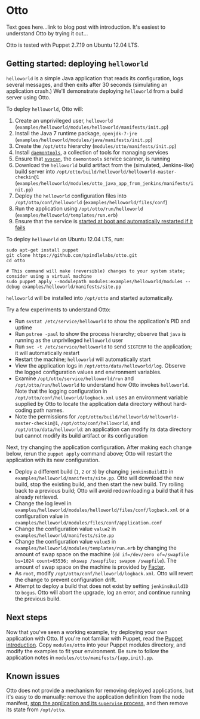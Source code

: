 Otto
====

Text goes here...link to blog post with introduction. It's easiest to understand Otto by trying it out...

Otto is tested with Puppet 2.7.19 on Ubuntu 12.04 LTS.

Getting started: deploying `helloworld`
---------------------------------------

`helloworld` is a simple Java application that reads its configuration, logs several messages, and then exits after 30 seconds (simulating an application crash.) We'll demonstrate deploying `helloworld` from a build server using Otto.

To deploy `helloworld`, Otto will:

1. Create an unprivileged user, `helloworld` (`examples/helloworld/modules/helloworld/manifests/init.pp`)
2. Install the Java 7 runtime package, `openjdk-7-jre` (`examples/helloworld/modules/java/manifests/init.pp`)
2. Create the `/opt/otto` hierarchy (`modules/otto/manifests/init.pp`)
3. Install [`daemontools`](http://cr.yp.to/daemontools.html), a collection of tools for managing services
4. Ensure that [`svscan`](http://cr.yp.to/daemontools/svscan.html), the `daemontools` service scanner, is running
5. Download the `helloworld` build artifact from the (simulated, Jenkins-like) build server into `/opt/otto/build/helloworld/helloworld-master-checkin@1` (`examples/helloworld/modules/otto_java_app_from_jenkins/manifests/init.pp`)
6. Deploy the `helloworld` configuration files into `/opt/otto/conf/helloworld` (`examples/helloworld/files/conf`)
7. Run the application using `/opt/otto/run/helloworld` (`examples/helloworld/templates/run.erb`)
8. Ensure that the service is [started at boot and automatically restarted if it fails](http://cr.yp.to/daemontools/faq/create.html#why)

To deploy `helloworld` on Ubuntu 12.04 LTS, run:

    sudo apt-get install puppet
    git clone https://github.com/spindlelabs/otto.git
    cd otto

    # This command will make (reversible) changes to your system state; consider using a virtual machine
    sudo puppet apply --modulepath modules:examples/helloworld/modules --debug examples/helloworld/manifests/site.pp

`helloworld` will be installed into `/opt/otto` and started automatically.

Try a few experiments to understand Otto:

* Run `svstat /etc/service/helloworld` to show the application's PID and uptime
* Run `pstree -paul` to show the process hierarchy; observe that `java` is running as the unprivileged `helloworld` user
* Run `svc -t /etc/service/helloworld` to send `SIGTERM` to the application; it will automatically restart
* Restart the machine; `helloworld` will automatically start
* View the application logs in `/opt/otto/data/helloworld/log`. Observe the logged configuration values and environment variables.
* Examine `/opt/otto/service/helloworld/run` and `/opt/otto/run/helloworld` to understand how Otto invokes `helloworld`. Note that the logging configuration in `/opt/otto/conf/helloworld/logback.xml` uses an environment variable supplied by Otto to locate the application data directory without hard-coding path names.
* Note the permissions for `/opt/otto/build/helloworld/helloworld-master-checkin@1`, `/opt/otto/conf/helloworld`, and `/opt/otto/data/helloworld`: an application can modify its data directory but cannot modify its build artifact or its configuration

Next, try changing the application configuration. After making each change below, rerun the `puppet apply` command above; Otto will restart the application with its new configuration.

* Deploy a different build (`1`, `2` or `3`) by changing `jenkinsBuildID` in `examples/helloworld/manifests/site.pp`. Otto will download the new build, stop the existing build, and then start the new build. Try rolling back to a previous build; Otto will avoid redownloading a build that it has already retrieved.
* Change the log level in `examples/helloworld/modules/helloworld/files/conf/logback.xml` or a configuration value in `examples/helloworld/modules/files/conf/application.conf`
* Change the configuration value `value2` in `examples/helloworld/manifests/site.pp`
* Change the configuration value `value3` in `examples/helloworld/modules/templates/run.erb` by changing the amount of swap space on the machine (`dd if=/dev/zero of=/swapfile bs=1024 count=65536; mkswap /swapfile; swapon /swapfile`). The amount of swap space on the machine is provided by [Facter](http://puppetlabs.com/blog/facter-part-1-facter-101/).
* As `root`, modify `/opt/otto/conf/helloworld/logback.xml`. Otto will revert the change to prevent configuration drift.
* Attempt to deploy a build that does not exist by setting `jenkinsBuildID` to `bogus`. Otto will abort the upgrade, log an error, and continue running the previous build.

Next steps
----------

Now that you've seen a working example, try deploying your own application with Otto. If you're not familiar with Puppet, read the [Puppet introduction](http://docs.puppetlabs.com/guides/introduction.html). Copy `modules/otto` into your Puppet modules directory, and modify the examples to fit your environment. Be sure to follow the application notes in `modules/otto/manifests/{app,init}.pp`.

Known issues
------------

Otto does not provide a mechanism for removing deployed applications, but it's easy to do manually: remove the application definition from the node manifest, [stop the application and its `supervise` process](http://cr.yp.to/daemontools/faq/create.html#remove), and then remove its state from `/opt/otto`.